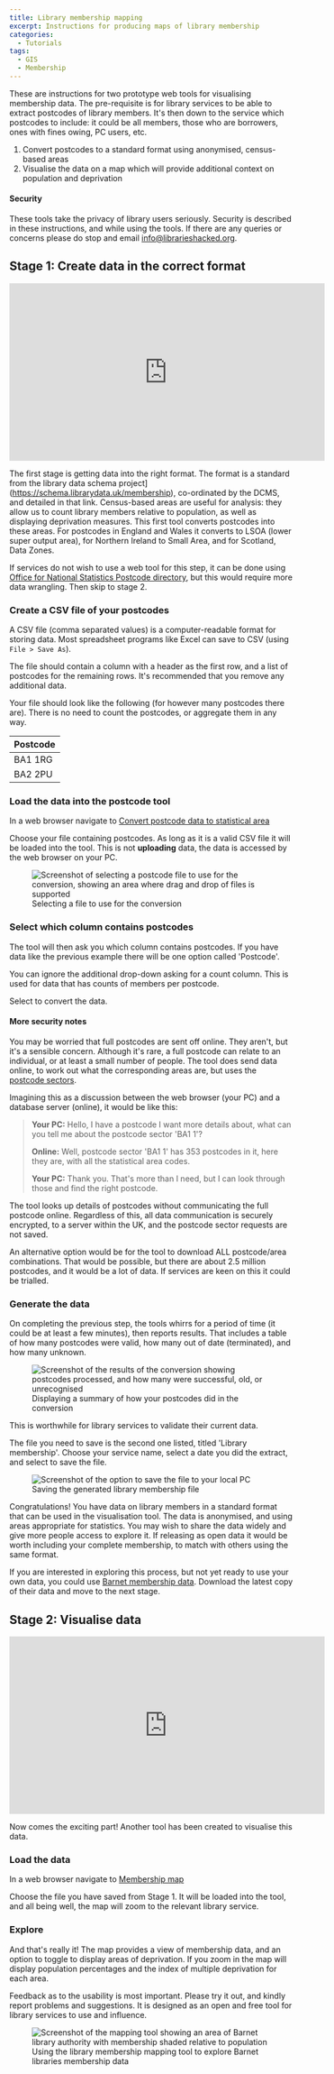 ```yaml
---
title: Library membership mapping
excerpt: Instructions for producing maps of library membership
categories:
  - Tutorials
tags:
  - GIS
  - Membership
---
```


These are instructions for two prototype web tools for visualising membership data. The pre-requisite is for library services to be able to extract postcodes of library members. It's then down to the service which postcodes to include: it could be all members, those who are borrowers, ones with fines owing, PC users, etc.

1. Convert postcodes to a standard format using anonymised, census-based areas
2. Visualise the data on a map which will provide additional context on population and deprivation

#### Security

These tools take the privacy of library users seriously. Security is described in these instructions, and while using the tools. If there are any queries or concerns please do stop and email [info@librarieshacked.org](mailto:info@librarieshacked.org).

## Stage 1: Create data in the correct format

<iframe width="560" height="315" src="https://www.youtube.com/embed/u8CRSplPfRo" frameborder="0" allow="accelerometer; autoplay; clipboard-write; encrypted-media; gyroscope; picture-in-picture" allowfullscreen></iframe>
<br/>

The first stage is getting data into the right format. The format is a standard from the library data schema project](https://schema.librarydata.uk/membership), co-ordinated by the DCMS, and detailed in that link. Census-based areas are useful for analysis: they allow us to count library members relative to population, as well as displaying deprivation measures. This first tool converts postcodes into these areas. For postcodes in England and Wales it converts to LSOA (lower super output area), for Northern Ireland to Small Area, and for Scotland, Data Zones. 

If services do not wish to use a web tool for this step, it can be done using [Office for National Statistics Postcode directory](https://geoportal.statistics.gov.uk/datasets/ons-postcode-directory-november-2020), but this would require more data wrangling. Then skip to stage 2.

### Create a CSV file of your postcodes

A CSV file (comma separated values) is a computer-readable format for storing data. Most spreadsheet programs like Excel can save to CSV (using ```File > Save As```).

The file should contain a column with a header as the first row, and a list of postcodes for the remaining rows. It's recommended that you remove any additional data.

Your file should look like the following (for however many postcodes there are). There is no need to count the postcodes, or aggregate them in any way.

| Postcode |
| -------- |
| BA1 1RG |
| BA2 2PU |

### Load the data into the postcode tool

In a web browser navigate to [Convert postcode data to statistical area](https://create.librarydata.uk/postcode-to-lsoa)

Choose your file containing postcodes. As long as it is a valid CSV file it will be loaded into the tool. This is not **uploading** data, the data is accessed by the web browser on your PC.

<figure>
  <img src="https://raw.githubusercontent.com/LibrariesHacked/librarieshacked.github.io/master/images/2021-02-05-instructions-1-select-file.PNG" alt="Screenshot of selecting a postcode file to use for the conversion, showing an area where drag and drop of files is supported"/>
  <figcaption>Selecting a file to use for the conversion</figcaption>
</figure>

### Select which column contains postcodes

The tool will then ask you which column contains postcodes. If you have data like the previous example there will be one option called 'Postcode'.

You can ignore the additional drop-down asking for a count column. This is used for data that has counts of members per postcode.

Select to convert the data.

#### More security notes

You may be worried that full postcodes are sent off online. They aren't, but it's a sensible concern. Although it's rare, a full postcode can relate to an individual, or at least a small number of people. The tool does send data online, to work out what the corresponding areas are, but uses the [postcode sectors](https://ideal-postcodes.co.uk/guides/uk-postcode-format#sector).

Imagining this as a discussion between the web browser (your PC) and a database server (online), it would be like this:

> **Your PC:** Hello, I have a postcode I want more details about, what can you tell me about the postcode sector 'BA1 1'?
>
> **Online:** Well, postcode sector 'BA1 1' has 353 postcodes in it, here they are, with all the statistical area codes.
>
> **Your PC:** Thank you. That's more than I need, but I can look through those and find the right postcode.

The tool looks up details of postcodes without communicating the full postcode online. Regardless of this, all data communication is securely encrypted, to a server within the UK, and the postcode sector requests are not saved.

An alternative option would be for the tool to download ALL postcode/area combinations. That would be possible, but there are about 2.5 million postcodes, and it would be a lot of data. If services are keen on this it could be trialled.

### Generate the data

On completing the previous step, the tools whirrs for a period of time (it could be at least a few minutes), then reports results. That includes a table of how many postcodes were valid, how many out of date (terminated), and how many unknown.

<figure>
  <img src="https://raw.githubusercontent.com/LibrariesHacked/librarieshacked.github.io/master/images/2021-02-05-instructions-3-review-results.png" alt="Screenshot of the results of the conversion showing postcodes processed, and how many were successful, old, or unrecognised"/>
  <figcaption>Displaying a summary of how your postcodes did in the conversion</figcaption>
</figure>

This is worthwhile for library services to validate their current data.

The file you need to save is the second one listed, titled 'Library membership'. Choose your service name, select a date you did the extract, and select to save the file.

<figure>
  <img src="https://raw.githubusercontent.com/LibrariesHacked/librarieshacked.github.io/master/images/2021-02-05-instructions-4-download-file.png" alt="Screenshot of the option to save the file to your local PC"/>
  <figcaption>Saving the generated library membership file</figcaption>
</figure>
Congratulations! You have data on library members in a standard format that can be used in the visualisation tool. The data is anonymised, and using areas appropriate for statistics. You may wish to share the data widely and give more people access to explore it. If releasing as open data it would be worth including your complete membership, to match with others using the same format.

If you are interested in exploring this process, but not yet ready to use your own data, you could use [Barnet membership data](https://open.barnet.gov.uk/dataset/23py1/library-membership). Download the latest copy of their data and move to the next stage.

## Stage 2: Visualise data

<iframe width="560" height="315" src="https://www.youtube.com/embed/dLHFC7Lg9wc" frameborder="0" allow="accelerometer; autoplay; clipboard-write; encrypted-media; gyroscope; picture-in-picture" allowfullscreen></iframe>
<br/>

Now comes the exciting part! Another tool has been created to visualise this data.

### Load the data 

In a web browser navigate to [Membership map](https://create.librarydata.uk/membership-map)

Choose the file you have saved from Stage 1. It will be loaded into the tool, and all being well, the map will zoom to the relevant library service.

### Explore

And that's really it! The map provides a view of membership data, and an option to toggle to display areas of deprivation. If you zoom in the map will display population percentages and the index of multiple deprivation for each area.

Feedback as to the usability is most important. Please try it out, and kindly report problems and suggestions. It is designed as an open and free tool for library services to use and influence. 

<figure>
  <img src="https://raw.githubusercontent.com/LibrariesHacked/librarieshacked.github.io/master/images/2021-02-05-instructions-5-display-map.png" alt="Screenshot of the mapping tool showing an area of Barnet library authority with membership shaded relative to population"/>
  <figcaption>Using the library membership mapping tool to explore Barnet libraries membership data</figcaption>
</figure>

